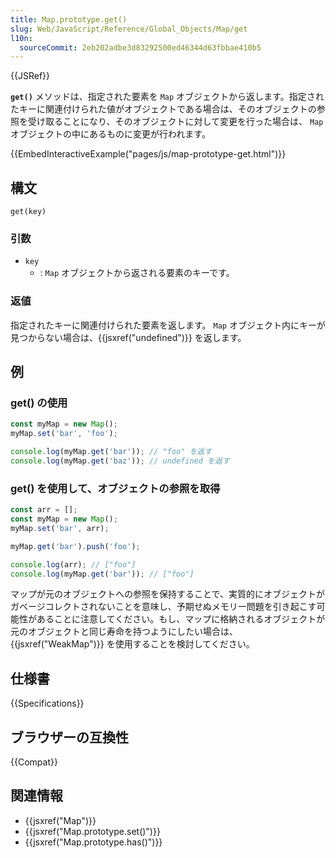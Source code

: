 ```yaml
---
title: Map.prototype.get()
slug: Web/JavaScript/Reference/Global_Objects/Map/get
l10n:
  sourceCommit: 2eb202adbe3d83292500ed46344d63fbbae410b5
---
```


{{JSRef}}

**`get()`** メソッドは、指定された要素を `Map` オブジェクトから返します。指定されたキーに関連付けられた値がオブジェクトである場合は、そのオブジェクトの参照を受け取ることになり、そのオブジェクトに対して変更を行った場合は、 `Map` オブジェクトの中にあるものに変更が行われます。

{{EmbedInteractiveExample("pages/js/map-prototype-get.html")}}

## 構文

```js-nolint
get(key)
```

### 引数

- `key`
  - : `Map` オブジェクトから返される要素のキーです。

### 返値

指定されたキーに関連付けられた要素を返します。 `Map` オブジェクト内にキーが見つからない場合は、{{jsxref("undefined")}} を返します。

## 例

### get() の使用

```js
const myMap = new Map();
myMap.set('bar', 'foo');

console.log(myMap.get('bar')); // "foo" を返す
console.log(myMap.get('baz')); // undefined を返す
```

### get() を使用して、オブジェクトの参照を取得

```js
const arr = [];
const myMap = new Map();
myMap.set('bar', arr);

myMap.get('bar').push('foo');

console.log(arr); // ["foo"]
console.log(myMap.get('bar')); // ["foo"]
```

マップが元のオブジェクトへの参照を保持することで、実質的にオブジェクトがガベージコレクトされないことを意味し、予期せぬメモリー問題を引き起こす可能性があることに注意してください。もし、マップに格納されるオブジェクトが元のオブジェクトと同じ寿命を持つようにしたい場合は、 {{jsxref("WeakMap")}} を使用することを検討してください。

## 仕様書

{{Specifications}}

## ブラウザーの互換性

{{Compat}}

## 関連情報

- {{jsxref("Map")}}
- {{jsxref("Map.prototype.set()")}}
- {{jsxref("Map.prototype.has()")}}

